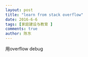 ```yaml
---
layout: post
title: "learn from stack overflow" 
date: 2016-6-6
tags: [家庭建设与教育 ]
comments: true
author: 陈东
---
```


用overflow debug
